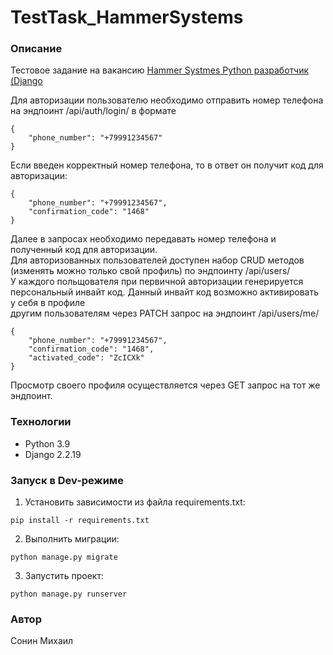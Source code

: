 # TestTask_HammerSystems

### Описание
Тестовое задание на вакансию [Hammer Systmes Python разработчик (Django](https://hh.ru/vacancy/54043925?from=negotiations_item&hhtmFrom=negotiations_item)

Для авторизации пользователю необходимо отправить номер телефона на эндпоинт /api/auth/login/ в формате
```
{
    "phone_number": "+79991234567"
}   
```
Если введен корректный номер телефона, то в ответ он получит код для авторизации:
```
{
    "phone_number": "+79991234567",
    "confirmation_code": "1468"
}
```
Далее в запросах необходимо передавать номер телефона и полученный код для авторизации.  
Для авторизованных пользователей доступен набор CRUD методов (изменять можно только свой профиль) по эндпоинту /api/users/  
У каждого польщователя при первичной авторизации генерируется персональный инвайт код. Данный инвайт код возможно активировать у себя в профиле  
другим пользователям через PATCH запрос на эндпоинт /api/users/me/
```
{
    "phone_number": "+79991234567",
    "confirmation_code": "1468",
    "activated_code": "ZcICXk"
}
```
Просмотр своего профиля осуществляется через GET запрос на тот же эндпоинт.

### Технологии
 - Python 3.9
 - Django 2.2.19
### Запуск в Dev-режиме
1. Установить зависимости из файла requirements.txt:

```
pip install -r requirements.txt
```

2. Выполнить миграции:

```
python manage.py migrate
```

3. Запустить проект:

```
python manage.py runserver
```
### Автор
Сонин Михаил

